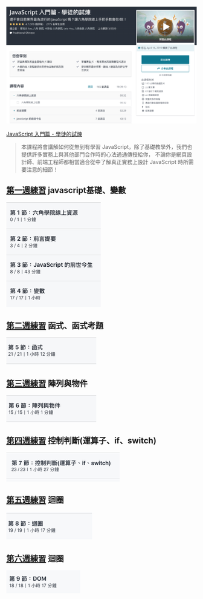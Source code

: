 ![](01.png)

[JavaScript 入門篇 - 學徒的試煉](https://www.udemy.com/course/javascript-learning/)

>本課程將會講解如何從無到有學習 JavaScript，除了基礎教學外，我們也提供許多實務上與其他部門合作時的心法通通傳授給你， 不論你是網頁設計師、前端工程師都相當適合從中了解真正實務上設計 JavaScript 時所需要注意的細節！ 



## [第一週練習](https://zhezheannie.github.io/javascript_practice/week1.html) javascript基礎、變數
![](img/week1.png)

## [第二週練習](https://zhezheannie.github.io/javascript_practice/week2.html) 函式、函式考題
![](img/week2.png)

## [第三週練習](https://zhezheannie.github.io/javascript_practice/week3.html) 陣列與物件
![](img/week3.png)

## [第四週練習](https://zhezheannie.github.io/javascript_practice/week4.html) 控制判斷(運算子、if、switch)
![](img/week4.png)

## [第五週練習](https://zhezheannie.github.io/javascript_practice/week5.html) 迴圈
![](img/week5.png)

## [第六週練習](https://zhezheannie.github.io/javascript_practice/week6.html) 迴圈
![](img/week6.png)
